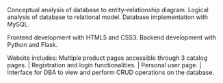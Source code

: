 Conceptual analysis of database to entity–relationship diagram. Logical analysis of database to relational model. Database implementation with MySQL.

Frontend development with HTML5 and CSS3. Backend development with Python and Flask.
	
Website includes: Multiple product pages accessible through 3 catalog pages. | Registration and login functionalities. | Personal user page. | Interface for DBA to view and perform CRUD operations on the database.
